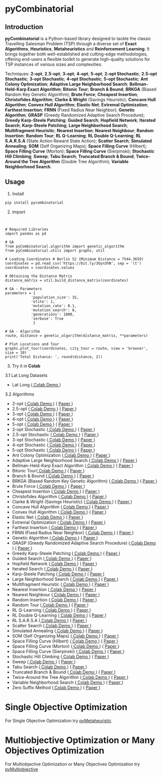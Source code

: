 # pyCombinatorial

## Introduction

**pyCombinatorial** is a Python-based library designed to tackle the classic Travelling Salesman Problem (TSP) through a diverse set of **Exact Algorithms**, **Heuristics**, **Metaheuristics** and **Reinforcement Learning**. It brings together both well-established and cutting-edge methodologies, offering end-users a flexible toolkit to generate high-quality solutions for TSP instances of various sizes and complexities.   

Techniques: **2-opt**; **2.5-opt**; **3-opt**; **4-opt**; **5-opt**; **2-opt Stochastic**; **2.5-opt Stochastic**; **3-opt Stochastic**; **4-opt Stochastic**; **5-opt Stochastic**; **Ant Colony Optimization**; **Adaptive Large Neighborhood Search**; **Bellman-Held-Karp Exact Algorithm**; **Bitonic Tour**; **Branch & Bound**; **BRKGA** (Biased Random Key Genetic Algorithm); **Brute Force**; **Cheapest Insertion**; **Christofides Algorithm**; **Clarke & Wright**  (Savings Heuristic); **Concave Hull Algorithm**; **Convex Hull Algorithm**; **Elastic Net**; **Extremal Optimization**; **Farthest Insertion**; **FRNN** (Fixed Radius Near Neighbor); **Genetic Algorithm**; **GRASP** (Greedy Randomized Adaptive Search Procedure); **Greedy Karp-Steele Patching**; **Guided Search**; **Hopfield Network**; **Iterated Search**; **Karp-Steele Patching**;  **Large Neighborhood Search**; **Multifragment Heuristic**; **Nearest Insertion**; **Nearest Neighbour**; **Random Insertion**; **Random Tour**; **RL Q-Learning**; **RL Double Q-Learning**; **RL S.A.R.S.A** (State Action Reward State Action); **Scatter Search**; **Simulated Annealing**; **SOM** (Self Organizing Maps); **Space Filling Curve** (Hilbert); **Space Filling Curve** (Morton); **Space Filling Curve** (Sierpinski); **Stochastic Hill Climbing**; **Sweep**; **Tabu Search**; **Truncated Branch & Bound**; **Twice-Around the Tree Algorithm** (Double Tree Algorithm); **Variable Neighborhood Search**.

## Usage

1. Install

```bash
pip install pycombinatorial
```

2. Import

```py3


# Required Libraries
import pandas as pd

# GA
from pyCombinatorial.algorithm import genetic_algorithm
from pyCombinatorial.utils import graphs, util

# Loading Coordinates # Berlin 52 (Minimum Distance = 7544.3659)
coordinates = pd.read_csv('https://bit.ly/3Oyn3hN', sep = '\t') 
coordinates = coordinates.values

# Obtaining the Distance Matrix
distance_matrix = util.build_distance_matrix(coordinates)

# GA - Parameters
parameters = {
            'population_size': 15,
            'elite': 1,
            'mutation_rate': 0.1,
            'mutation_search': 8,
            'generations': 1000,
            'verbose': True
             }

# GA - Algorithm
route, distance = genetic_algorithm(distance_matrix, **parameters)

# Plot Locations and Tour
graphs.plot_tour(coordinates, city_tour = route, view = 'browser', size = 10)
print('Total Distance: ', round(distance, 2))

```

3. Try it in **Colab** 

3.1 Lat Long Datasets 

- Lat Long ([ Colab Demo ](https://colab.research.google.com/drive/17jFw4z1R9gOoAfB-ZCZa6c-PukVKdrt3?usp=sharing))

3.2 Algorithms

- 2-opt ([ Colab Demo ](https://colab.research.google.com/drive/1SLkM8r_VdlFCpNpm-2yTfr_ynSC5WIX9?usp=sharing)) ( [ Paper ](https://www.jstor.org/stable/167074)) 
- 2.5-opt ([ Colab Demo ](https://colab.research.google.com/drive/17bJ-I26prnryAU8p-xf0l7R91cJzb85N?usp=sharing)) ( [ Paper ](https://doi.org/10.1007/s10955-007-9382-1))     
- 3-opt ([ Colab Demo ](https://colab.research.google.com/drive/1iAZLawLBZ-7yaPCyobMtel1SvBamxtjL?usp=sharing)) ( [ Paper ](https://isd.ktu.lt/it2011//material/Proceedings/1_AI_5.pdf)) 
- 4-opt ([ Colab Demo ](https://colab.research.google.com/drive/1N8HKhVY4s20sfqo8IWIaCY-NHVk6gARS?usp=sharing)) ( [ Paper ](https://isd.ktu.lt/it2011//material/Proceedings/1_AI_5.pdf))
- 5-opt ([ Colab Demo ](https://colab.research.google.com/drive/15Qrk-7H4oRaTR77ADvwkiN0sLvycgFDH?usp=sharing)) ( [ Paper ](https://isd.ktu.lt/it2011//material/Proceedings/1_AI_5.pdf))
- 2-opt Stochastic ([ Colab Demo ](https://colab.research.google.com/drive/1xTm__7OwQVC_KX2b-eExLGgG1DgnJ10a?usp=sharing)) ( [ Paper ](https://doi.org/10.1016/j.trpro.2014.10.001)) 
- 2.5-opt Stochastic ([ Colab Demo ](https://colab.research.google.com/drive/16W_QqJ1PebVgqUx8NFOSS5kG3DsJ51UQ?usp=sharing)) ( [ Paper ](https://doi.org/10.1007/s10955-007-9382-1))  
- 3-opt Stochastic ([ Colab Demo ](https://colab.research.google.com/drive/1A5lPW6BSDD2rLNDlnpQo44U8jwKcAGXL?usp=sharing)) ( [ Paper ](https://isd.ktu.lt/it2011//material/Proceedings/1_AI_5.pdf))
- 4-opt Stochastic ([ Colab Demo ](https://colab.research.google.com/drive/1igWrUMVSInzyeOdhPcGuMjyooZ6elvLY?usp=sharing)) ( [ Paper ](https://isd.ktu.lt/it2011//material/Proceedings/1_AI_5.pdf))
- 5-opt Stochastic ([ Colab Demo ](https://colab.research.google.com/drive/13vS5MCeFqb3F4ntxrw3iCsMbJTfEVyeo?usp=sharing)) ( [ Paper ](https://isd.ktu.lt/it2011//material/Proceedings/1_AI_5.pdf))
- Ant Colony Optimization ([ Colab Demo ](https://colab.research.google.com/drive/1O2qogrjE4mZUZX3nsSxw43crumlBnd-D?usp=sharing)) ( [ Paper ](https://doi.org/10.1109/4235.585892)) 
- Adaptive Large Neighborhood Search ([ Colab Demo ](https://colab.research.google.com/drive/1vShK5fe2xRCpMkurgd4PzmstGtn6d_LQ?usp=sharing)) ( [ Paper ](https://www.jstor.org/stable/25769321)) 
- Bellman-Held-Karp Exact Algorithm ([ Colab Demo ](https://colab.research.google.com/drive/1HSnArk-v8PWY4dlCvT5zcSAnT1FJEDaf?usp=sharing)) ( [ Paper ](https://dl.acm.org/doi/10.1145/321105.321111))
- Bitonic Tour([ Colab Demo ](https://colab.research.google.com/drive/1AopZ7IBgC_2fhLE0E4yAgxofYc0wTnge?usp=sharing)) ( [ Paper ](https://doi.org/10.1007/978-3-030-63920-4_12))
- Branch & Bound ([ Colab Demo ](https://colab.research.google.com/drive/1oDHrECSW3g4vBEsrO8T7qSHID4fxFiqs?usp=sharing)) ( [ Paper ](https://doi.org/10.1016/j.disopt.2016.01.005))
- BRKGA (Biased Random Key Genetic Algorithm) ([ Colab Demo ](https://colab.research.google.com/drive/1lwnpUBl1P1LIvzN1saLgEvnaKZRMWLHn?usp=sharing)) ( [ Paper ](https://doi.org/10.1007/s10732-010-9143-1))
- Brute Force ([ Colab Demo ](https://colab.research.google.com/drive/10vOkBz3Cv9UdHPlcBWkDmJO7EvDg96ar?usp=sharing)) ( [ Paper ](https://swarm.cs.pub.ro/~mbarbulescu/cripto/Understanding%20Cryptography%20by%20Christof%20Paar%20.pdf))
- Cheapest Insertion ([ Colab Demo ](https://colab.research.google.com/drive/1QOg8FDvrFUgojwLXD2BBvEuB9Mu7q88a?usp=sharing)) ( [ Paper ](https://disco.ethz.ch/courses/fs16/podc/readingAssignment/1.pdf))
- Christofides Algorithm ([ Colab Demo ](https://colab.research.google.com/drive/1Wbm-YQ9TeH2OU-IjZzVdDkWGQILv4Pj_?usp=sharing)) ( [ Paper ](https://apps.dtic.mil/dtic/tr/fulltext/u2/a025602.pdf))
- Clarke & Wright  (Savings Heuristic) ([ Colab Demo ](https://colab.research.google.com/drive/1XC2yoVe6wTsjt7u2fBaL3LcKUu42FG8r?usp=sharing)) ( [ Paper ](http://dx.doi.org/10.1287/opre.12.4.568))
- Concave Hull Algorithm ([ Colab Demo ](https://colab.research.google.com/drive/1P96DerRe7CLyC9dQNr96nEkNHnxpGYY4?usp=sharing)) ( [ Paper ](http://repositorium.sdum.uminho.pt/bitstream/1822/6429/1/ConcaveHull_ACM_MYS.pdf))
- Convex Hull Algorithm ([ Colab Demo ](https://colab.research.google.com/drive/1Wn2OWccZukOfMtJuGV9laklLTc8vjOFq?usp=sharing)) ( [ Paper ](https://doi.org/10.1109/TSMC.1974.4309370))
- Elastic Net ([ Colab Demo ](https://colab.research.google.com/drive/1F7IlkKdZ3_zQ_MkhknkIPHvE5RqJG7YC?usp=sharing)) ( [ Paper ](https://doi.org/10.1038/326689a0))
- Extremal Optimization ([ Colab Demo ](https://colab.research.google.com/drive/1Y5YH0eYKjr1nj_IfhJXaILRDIXm-LWLs?usp=sharing)) ( [ Paper ](https://doi.org/10.1109/5992.881710))
- Farthest Insertion ([ Colab Demo ](https://colab.research.google.com/drive/13pWiLL_dO9Y1lvQO0zD50MXk4mD0Tn1W?usp=sharing)) ( [ Paper ](https://disco.ethz.ch/courses/fs16/podc/readingAssignment/1.pdf))
- FRNN (Fixed Radius Near Neighbor) ([ Colab Demo ](https://colab.research.google.com/drive/16GgUGA0_TyR6UOqg0TtndjjuZhQ0TTYT?usp=sharing)) ( [ Paper ](https://dl.acm.org/doi/pdf/10.5555/320176.320186))
- Genetic Algorithm ([ Colab Demo ](https://colab.research.google.com/drive/1zO9rm-G6HOMeg1Q_ptMHJr48EpHcCAIS?usp=sharing)) ( [ Paper ](https://doi.org/10.1007/BF02125403))  
- GRASP (Greedy Randomized Adaptive Search Procedure) ([ Colab Demo ](https://colab.research.google.com/drive/1OnRyCc6C_QL6wr6-l5RlQI4eGbMdwuhS?usp=sharing)) ( [ Paper ](https://doi.org/10.1007/BF01096763)) 
- Greedy Karp-Steele Patching ([ Colab Demo ](https://colab.research.google.com/drive/1to3u45QWWQK8REj1_YiF5rUqUqNjB18q?usp=sharing)) ( [ Paper ](https://doi.org/10.1016/S0377-2217(99)00468-3))
- Guided Search ([ Colab Demo ](https://colab.research.google.com/drive/1uT9mlDoo37Ni7hqziGNELEGQCGBKQ83o?usp=sharing)) ( [ Paper ](https://doi.org/10.1016/S0377-2217(98)00099-X)) 
- Hopfield Network ([ Colab Demo ](https://colab.research.google.com/drive/1Io20FFsndsRT3Bc1nimLBcpH5WtEt7Pe?usp=sharing)) ( [ Paper ](https://doi.org/10.1515/dema-1996-0126)) 
- Iterated Search ([ Colab Demo ](https://colab.research.google.com/drive/1U3sPpknulwsCUQq9mK7Ywfb8ap2GIXZv?usp=sharing)) ( [ Paper ](https://doi.org/10.1063/1.36219)) 
- Karp-Steele Patching ([ Colab Demo ](https://colab.research.google.com/drive/12xLLDNIk6OOSNQXqYSYtdwhupZ9Kt5xb?usp=sharing)) ( [ Paper ](https://doi.org/10.1137/0208045))
- Large Neighborhood Search ([ Colab Demo ](https://colab.research.google.com/drive/1t4cafHRRzOLN4xth96jE-2qHoPQOLsn5?usp=sharing)) ( [ Paper ](https://doi.org/10.1007/3-540-49481-2_30))
- Multifragment Heuristic ([ Colab Demo ](https://colab.research.google.com/drive/1YNHVjS6P35bAnqGZyP7ERNrTnG9tNuhF?usp=sharing)) ( [ Paper ](https://citeseerx.ist.psu.edu/viewdoc/download;jsessionid=08D176AEFA57EF1941645F2B31DF1686?doi=10.1.1.92.1635&rep=rep1&type=pdf))
- Nearest Insertion ([ Colab Demo ](https://colab.research.google.com/drive/1R4mz604EG-unKktu8ON_Hpoywi3OIRHK?usp=sharing)) ( [ Paper ](https://disco.ethz.ch/courses/fs16/podc/readingAssignment/1.pdf))
- Nearest Neighbour ([ Colab Demo ](https://colab.research.google.com/drive/1aL1kYXgSjUJYPfYSMy_0SWq4hJ3nrueJ?usp=sharing)) ( [ Paper ](https://doi.org/10.1016/S0166-218X(01)00195-0))
- Random Insertion ([ Colab Demo ](https://colab.research.google.com/drive/1RP_grqrTXyDkHOLB_L1H8TkvxdLli5hG?usp=sharing)) ( [ Paper ](https://disco.ethz.ch/courses/fs16/podc/readingAssignment/1.pdf))
- Random Tour ([ Colab Demo ](https://colab.research.google.com/drive/1DPXMJXInkGKTyVFDAQ2bKXjglhy3DaCS?usp=sharing)) ( [ Paper ](https://doi.org/10.1023/A:1011263204536))
- RL Q-Learning ([ Colab Demo ](https://colab.research.google.com/drive/1dnZhLAzQdz9kzxKrVcwMECWbyEKkZ7St?usp=sharing)) ( [ Paper ](https://doi.org/10.1049/tje2.12303))
- RL Double Q-Learning ([ Colab Demo ](https://colab.research.google.com/drive/1VTv8A6Ac-LvBxsereFyGRfkiLRbJI547?usp=sharing)) ( [ Paper ](https://doi.org/10.1049/tje2.12303))
- RL S.A.R.S.A ([ Colab Demo ](https://colab.research.google.com/drive/1q9hon3jFf8xVCw4idxhu7goLREKbQ6N3?usp=sharing)) ( [ Paper ](https://doi.org/10.1049/tje2.12303))
- Scatter Search ([ Colab Demo ](https://colab.research.google.com/drive/115Ql6KegvOjlNUUfsbY4fA8Vab-db26N?usp=sharing)) ( [ Paper ](https://doi.org/10.1111/j.1540-5915.1977.tb01074.x)) 
- Simulated Annealing ([ Colab Demo ](https://colab.research.google.com/drive/10Th0yLaAeSqp9FhYB0H00e4sXTbg7Jp2?usp=sharing)) ( [ Paper ](https://www.jstor.org/stable/1690046))
- SOM (Self Organizing Maps) ([ Colab Demo ](https://colab.research.google.com/drive/1-ZwSFnXf1_kCeY_p3SC3N21T8QeSWsg6?usp=sharing)) ( [ Paper ](https://arxiv.org/pdf/2201.07208.pdf))
- Space Filling Curve (Hilbert) ([ Colab Demo ](https://colab.research.google.com/drive/1FXzWrUBjdbJBngRFHv66CZw5pFN3yOs8?usp=sharing)) ( [ Paper ](https://doi.org/10.1016/0960-0779(95)80046-J))
- Space Filling Curve (Morton) ([ Colab Demo ](https://colab.research.google.com/drive/1Z13kXyi7eaNQbBUmhvwuQjY4VaUfGVbs?usp=sharing)) ( [ Paper ](https://dominoweb.draco.res.ibm.com/reports/Morton1966.pdf))
- Space Filling Curve (Sierpinski) ([ Colab Demo ](https://colab.research.google.com/drive/1w-Zptd5kOryCwvQ0qSNBNhPXC61c8QXF?usp=sharing)) ( [ Paper ](https://citeseerx.ist.psu.edu/viewdoc/download?doi=10.1.1.67.9061&rep=rep1&type=pdf))
- Stochastic Hill Climbing ([ Colab Demo ](https://colab.research.google.com/drive/1_wP6vg4JoRHGItGxEtXcf9Y9OuuoDlDl?usp=sharing)) ( [ Paper ](http://aima.cs.berkeley.edu/)) 
- Sweep ([ Colab Demo ](https://colab.research.google.com/drive/1AkAn4yeomAp6POBslk3Asd6OrxfBrHT7?usp=sharing)) ( [ Paper ](http://dx.doi.org/10.1287/opre.22.2.340))
- Tabu Search ([ Colab Demo ](https://colab.research.google.com/drive/1SRwQrBaxkKk18SDvQPy--0yNRWdl6Y1G?usp=sharing)) ( [ Paper ](https://doi.org/10.1287/ijoc.1.3.190))
- Truncated Branch & Bound ([ Colab Demo ](https://colab.research.google.com/drive/16m72PrBZN8mWMCer12dgsStcNGs4DVdQ?usp=sharing)) ( [ Paper ](https://research.ijcaonline.org/volume65/number5/pxc3885866.pdf)) 
- Twice-Around the Tree Algorithm ([ Colab Demo ](https://colab.research.google.com/drive/1tf5tc5DxvEUc89JaaFgzmK1TtD1e4fkc?usp=sharing)) ( [ Paper ](https://doi.org/10.1016/0196-6774(84)90029-4)) 
- Variable Neighborhood Search ([ Colab Demo ](https://colab.research.google.com/drive/1yMWjYuurzpcijsCFDTA76fAwJmSaDkZq?usp=sharing)) ( [ Paper ](https://doi.org/10.1016/S0305-0548(97)00031-2)) 
- Zero Suffix Method ([ Colab Demo ]()) ( [ Paper ](https://www.m-hikari.com/ijcms-2011/21-24-2011/sudhakarIJCMS21-24-2011.pdf)) 

# Single Objective Optimization
For Single Objective Optimization try [pyMetaheuristic](https://github.com/Valdecy/pyMetaheuristic)

# Multiobjective Optimization or Many Objectives Optimization
For Multiobjective Optimization or Many Objectives Optimization try [pyMultiobjective](https://github.com/Valdecy/pyMultiobjective)

